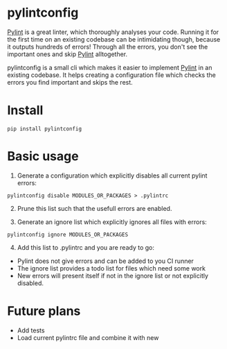 # pylintconfig

[Pylint](https://www.pylint.org/) is a great linter, which thoroughly analyses your code. Running it for the first time on an existing codebase can be intimidating though, because it outputs hundreds of errors! Through all the errors, you don't see the important ones and skip [Pylint](https://www.pylint.org/) alltogether.

pylintconfig is a small cli which makes it easier to implement [Pylint](https://www.pylint.org/) in an existing codebase. It helps creating a configuration file which checks the errors you find important and skips the rest.

# Install
```
pip install pylintconfig
```

# Basic usage

1. Generate a configuration which explicitly disables all current pylint errors:

```
pylintconfig disable MODULES_OR_PACKAGES > .pylintrc
```

2. Prune this list such that the usefull errors are enabled.

3. Generate an ignore list which explicitly ignores all files with errors:

```
pylintconfig ignore MODULES_OR_PACKAGES
```

4. Add this list to .pylintrc and you are ready to go:
- Pylint does not give errors and can be added to you CI runner
- The ignore list provides a todo list for files which need some work
- New errors will present itself if not in the ignore list or not explicitly disabled.

# Future plans
- Add tests
- Load current pylintrc file and combine it with new 
